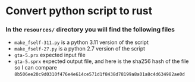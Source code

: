 # Convert python script to rust

### In the `resources/` directory you will find the following files

- `make_fself-311.py` is a python 3.11 version of the script
- `make_fself-27.py` is a python 2.7 version of the script
- `gta-5.prx` expected input file
- `gta-5.sprx` expected output file, and here is the sha256 hash of the file so I can compare `8b506ee20c9d0310f476e4e614ce571d1f8438d78199a8a01a8c4d634982ae0d`
